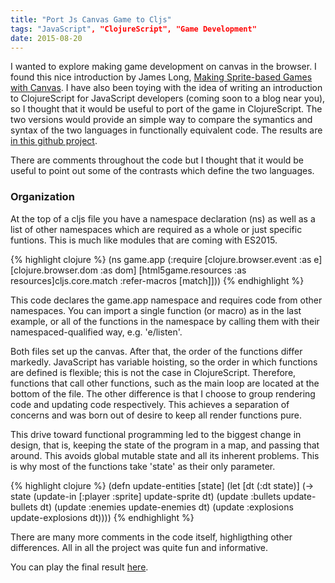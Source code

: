 ```yaml
---
title: "Port Js Canvas Game to Cljs"
tags: "JavaScript", "ClojureScript", "Game Development"
date: 2015-08-20
---
```


I wanted to explore making game development on canvas in the browser. I found this nice introduction by James Long, [Making Sprite-based Games with Canvas](http://jlongster.com/Making-Sprite-based-Games-with-Canvas). I have also been toying with the idea of writing an introduction to ClojureScript for JavaScript developers (coming soon to a blog near you), so I thought that it would be useful to port of the game in ClojureScript. The two versions would provide an simple way to compare the symantics and syntax of the two languages in functionally equivalent code. The results are [in this github project](https://github.com/monjohn/canvas-game-in-cljs).

There are comments throughout the code but I thought that it would be useful to point out some of the contrasts which define the two languages.

### Organization

At the top of a cljs file you have a namespace declaration (ns) as well as a list of other namespaces which are required as a whole or just specific funtions. This is much like modules that are coming with ES2015.

{% highlight clojure %}
(ns game.app
(:require
[clojure.browser.event :as e][clojure.browser.dom :as dom]
[html5game.resources :as resources]cljs.core.match :refer-macros [match]]))
{% endhighlight %}

This code declares the game.app namespace and requires code from other namespaces. You can import a single function (or macro) as in the last example, or all of the functions in the namespace by calling them with their namespaced-qualified way, e.g. 'e/listen'.

Both files set up the canvas. After that, the order of the functions differ markedly. JavaScript has variable hoisting, so the order in which functions are defined is flexible; this is not the case in ClojureScript. Therefore, functions that call other functions, such as the main loop are located at the bottom of the file. The other difference is that I choose to group rendering code and updating code respectively. This achieves a separation of concerns and was born out of desire to keep all render functions pure.

This drive toward functional programming led to the biggest change in design, that is, keeping the state of the program in a map, and passing that around. This avoids global mutable state and all its inherent problems. This is why most of the functions take 'state' as their only parameter.

{% highlight clojure %}
(defn update-entities [state]
(let [dt (:dt state)]
(-> state
(update-in [:player :sprite] update-sprite dt)
(update :bullets update-bullets dt)
(update :enemies update-enemies dt)
(update :explosions update-explosions dt))))
{% endhighlight %}

There are many more comments in the code itself, highligthing other differences. All in all the project was quite fun and informative.

You can play the final result [here](https://github.com/monjohn/canvas-game-in-cljs/blob/master/resources/index.html).
